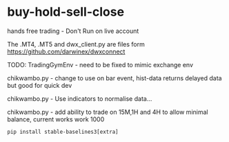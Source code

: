 # buy-hold-sell-close
hands free trading - Don't Run on live account

The .MT4, .MT5 and dwx_client.py are files form https://github.com/darwinex/dwxconnect

TODO: 
TradingGymEnv - need to be fixed to mimic exchange env

chikwambo.py -  change to use on bar event, hist-data returns delayed data but good for quick dev

chikwambo.py - Use indicators to normalise data... 

chikwambo.py - add ability to trade on 15M,1H and 4H to allow minimal balance, current works work 1000

<code>pip install stable-baselines3[extra]</code>
